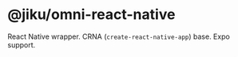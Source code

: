 # @jiku/omni-react-native

React Native wrapper.
CRNA (`create-react-native-app`) base.
Expo support.